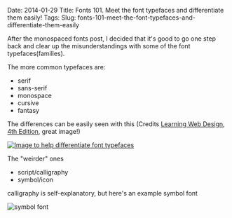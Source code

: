 Date: 2014-01-29
Title: Fonts 101. Meet the font typefaces and differentiate them easily!
Tags:
Slug: fonts-101-meet-the-font-typefaces-and-differentiate-them-easily


<p>After the monospaced fonts post, I decided that it's good to go one step
back and clear up the misunderstandings with some of the font
typefaces(families).</p>
<p>The more common typefaces are:</p>
<ul>
<li>serif</li>
<li>sans-serif</li>
<li>monospace</li>
<li>cursive</li>
<li>fantasy</li>
</ul>
<p>The differences can be easily seen with this (Credits <a href="http://shop.oreilly.com/product/0636920023494.do">Learning Web
Design, 4th Edition</a>,
great image!)</p>
<p><a href="http://syndbg.files.wordpress.com/2014/01/learningwebdesign4thed-typefaaces.png"><img alt="Image to help differentiate font
typefaces" src="http://i.imgur.com/6jIEa59.png" /></a></p>
<p>The "weirder" ones</p>
<ul>
<li>script/calligraphy</li>
<li>symbol/icon</li>
</ul>
<p>calligraphy is self-explanatory, but here's an example symbol font</p>
<p><img alt="symbol
font" src="http://speckycdn.sdm.netdna-cdn.com/wp-content/uploads/2012/01/icon_font_03.jpg" /></p>
